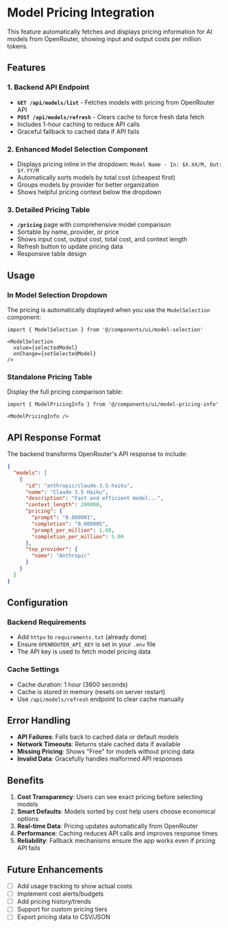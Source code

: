 # Model Pricing Integration

This feature automatically fetches and displays pricing information for AI models from OpenRouter, showing input and output costs per million tokens.

## Features

### 1. Backend API Endpoint
- **`GET /api/models/list`** - Fetches models with pricing from OpenRouter API
- **`POST /api/models/refresh`** - Clears cache to force fresh data fetch
- Includes 1-hour caching to reduce API calls
- Graceful fallback to cached data if API fails

### 2. Enhanced Model Selection Component
- Displays pricing inline in the dropdown: `Model Name - In: $X.XX/M, Out: $Y.YY/M`
- Automatically sorts models by total cost (cheapest first)
- Groups models by provider for better organization
- Shows helpful pricing context below the dropdown

### 3. Detailed Pricing Table
- **`/pricing`** page with comprehensive model comparison
- Sortable by name, provider, or price
- Shows input cost, output cost, total cost, and context length
- Refresh button to update pricing data
- Responsive table design

## Usage

### In Model Selection Dropdown
The pricing is automatically displayed when you use the `ModelSelection` component:

```tsx
import { ModelSelection } from '@/components/ui/model-selection'

<ModelSelection 
  value={selectedModel}
  onChange={setSelectedModel}
/>
```

### Standalone Pricing Table
Display the full pricing comparison table:

```tsx
import { ModelPricingInfo } from '@/components/ui/model-pricing-info'

<ModelPricingInfo />
```

## API Response Format

The backend transforms OpenRouter's API response to include:

```json
{
  "models": [
    {
      "id": "anthropic/claude-3.5-haiku",
      "name": "Claude 3.5 Haiku",
      "description": "Fast and efficient model...",
      "context_length": 200000,
      "pricing": {
        "prompt": "0.000001",
        "completion": "0.000005", 
        "prompt_per_million": 1.00,
        "completion_per_million": 5.00
      },
      "top_provider": {
        "name": "Anthropic"
      }
    }
  ]
}
```

## Configuration

### Backend Requirements
- Add `httpx` to `requirements.txt` (already done)
- Ensure `OPENROUTER_API_KEY` is set in your `.env` file
- The API key is used to fetch model pricing data

### Cache Settings
- Cache duration: 1 hour (3600 seconds)
- Cache is stored in memory (resets on server restart)
- Use `/api/models/refresh` endpoint to clear cache manually

## Error Handling

- **API Failures**: Falls back to cached data or default models
- **Network Timeouts**: Returns stale cached data if available
- **Missing Pricing**: Shows "Free" for models without pricing data
- **Invalid Data**: Gracefully handles malformed API responses

## Benefits

1. **Cost Transparency**: Users can see exact pricing before selecting models
2. **Smart Defaults**: Models sorted by cost help users choose economical options
3. **Real-time Data**: Pricing updates automatically from OpenRouter
4. **Performance**: Caching reduces API calls and improves response times
5. **Reliability**: Fallback mechanisms ensure the app works even if pricing API fails

## Future Enhancements

- [ ] Add usage tracking to show actual costs
- [ ] Implement cost alerts/budgets
- [ ] Add pricing history/trends
- [ ] Support for custom pricing tiers
- [ ] Export pricing data to CSV/JSON 